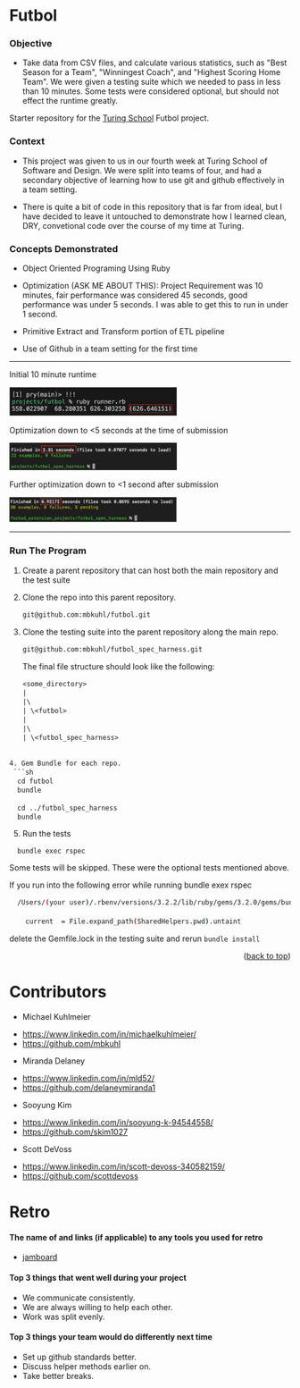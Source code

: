 # Futbol

### Objective
 - Take data from CSV files, and calculate various statistics, such as "Best Season for a Team", "Winningest Coach", and "Highest Scoring Home Team". We were given a testing suite which we needed to pass in less than 10 minutes. Some tests were considered optional, but should not effect the runtime greatly.
 
 Starter repository for the [Turing School](https://github.com/turingschool-examples/futbol) Futbol project.

### Context 

- This project was given to us in our fourth week at Turing School of Software and Design. We were split into teams of four, and had a secondary objective of learning how to use git and github effectively in a team setting. 

- There is quite a bit of code in this repository that is far from ideal, but I have decided to leave it untouched to demonstrate how I learned clean, DRY, convetional code over the course of my time at Turing.

### Concepts Demonstrated

- Object Oriented Programing Using Ruby

- Optimization (ASK ME ABOUT THIS): Project Requirement was 10 minutes, fair performance was considered 45 seconds, good performance was under 5 seconds. I was able to get this to run in under 1 second.

- Primitive Extract and Transform portion of ETL pipeline

- Use of Github in a team setting for the first time

<hr>

Initial 10 minute runtime

<img src="./assets/10m.png" alt="10 minutes" width="300"/>

Optimization down to <5 seconds at the time of submission

<img src="./assets/5s.png" alt="Less than 5 seconds" width="300"/>

Further optimization down to <1 second after submission

<img src="./assets/1s.png" alt="Less than 1 second" width="300"/>

<hr>




### Run The Program

1. Create a parent repository that can host both the main repository and the test suite

2. Clone the repo into this parent repository.
   ```sh
   git@github.com:mbkuhl/futbol.git 
   ```
3. Clone the testing suite into the parent repository along the main repo.
   ```sh
   git@github.com:mbkuhl/futbol_spec_harness.git
   ```
   
   The final file structure should look like the following:

     ```
    <some_directory>
    |
    |\
    | \<futbol>
    |
    |\
    | \<futbol_spec_harness>
  ```

4. Gem Bundle for each repo.
   ```sh
    cd futbol
    bundle

    cd ../futbol_spec_harness
    bundle
   ```

5. Run the tests
  ```sh
    bundle exec rspec
   ``` 

  Some tests will be skipped. These were the optional tests mentioned above.

  If you run into the following error while running bundle exex rspec

  ```sh
    /Users/(your user)/.rbenv/versions/3.2.2/lib/ruby/gems/3.2.0/gems/bundler-1.16.1/lib/bundler/shared_helpers.rb:266:in `search_up': undefined method `untaint' for "/Users/(your user)/(your file path)/futbol_spec_harness":String (NoMethodError)

      current  = File.expand_path(SharedHelpers.pwd).untaint
  ```

  delete the Gemfile.lock in the testing suite and rerun ```bundle install```


<p align="right">(<a href="#readme-top">back to top</a>)</p>



# Contributors
* Michael Kuhlmeier
-  https://www.linkedin.com/in/michaelkuhlmeier/
-  https://github.com/mbkuhl
* Miranda Delaney 
-  https://www.linkedin.com/in/mld52/
-  https://github.com/delaneymiranda1
* Sooyung Kim
-  https://www.linkedin.com/in/sooyung-k-94544558/
-  https://github.com/skim1027
* Scott DeVoss
-  https://www.linkedin.com/in/scott-devoss-340582159/
-  https://github.com/scottdevoss

# Retro

#### The name of and links (if applicable) to any tools you used for retro
- [jamboard](https://jamboard.google.com/d/1qi9eb-XNlEaWBuKQhauvBAM0Iv-SzG8grAJMSM32wGI/viewer?userstoinvite=kuhlmmb%40gmail.com&sharingaction=manageaccess&role=writer&ts=650cc9eb&f=3)

#### Top 3 things that went well during your project
- We communicate consistently.
- We are always willing to help each other.
- Work was split evenly.

#### Top 3 things your team would do differently next time
- Set up github standards better.
- Discuss helper methods earlier on.
- Take better breaks. 